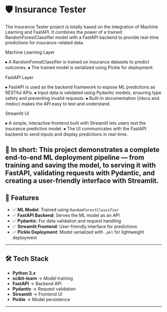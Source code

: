 # 🛡️ Insurance Tester

The Insurance Tester project is totally based on the integration of Machine Learning and FastAPI.
It combines the power of a trained RandomForestClassifier model with a FastAPI backend to provide real-time predictions for insurance-related data.

Machine Learning Layer

⦁ A RandomForestClassifier is trained on insurance datasets to predict outcomes.
⦁ The trained model is serialized using Pickle for deployment.

FastAPI Layer

⦁ FastAPI is used as the backend framework to expose ML predictions as RESTful APIs.
⦁ Input data is validated using Pydantic models, ensuring type safety and preventing invalid requests.
⦁ Built-in documentation (/docs and /redoc) makes the API easy to test and understand.

Streamlit UI

⦁ A simple, interactive frontend built with Streamlit lets users test the insurance prediction model.
⦁ The UI communicates with the FastAPI backend to send inputs and display predictions in real-time.

🔗 In short:
This project demonstrates a complete end-to-end ML deployment pipeline — from training and saving the model, to serving it with FastAPI, validating requests with Pydantic, and creating a user-friendly interface with Streamlit.
---

## 🚀 Features

- ✅ **ML Model**: Trained using `RandomForestClassifier`  
- ✅ **FastAPI Backend**: Serves the ML model as an API  
- ✅ **Pydantic**: For data validation and request handling  
- ✅ **Streamlit Frontend**: User-friendly interface for predictions  
- ✅ **Pickle Deployment**: Model serialized with `.pkl` for lightweight deployment  

---

## 🛠️ Tech Stack

- **Python 3.x**  
- **scikit-learn** → Model training  
- **FastAPI** → Backend API  
- **Pydantic** → Request validation  
- **Streamlit** → Frontend UI  
- **Pickle** → Model persistence  

---
